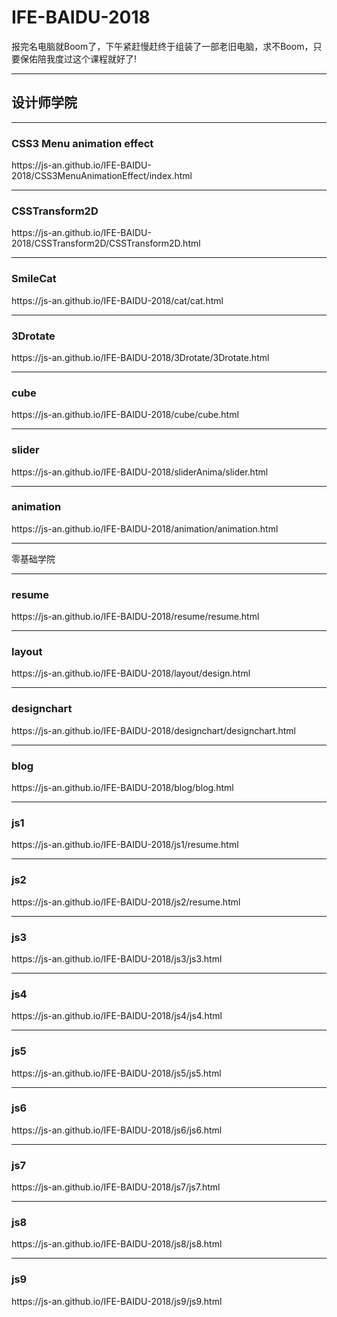 <div>
  <h1>IFE-BAIDU-2018</h1>
  <p>报完名电脑就Boom了，下午紧赶慢赶终于组装了一部老旧电脑，求不Boom，只要保佑陪我度过这个课程就好了!</p>
<hr>
  <h2>设计师学院</h2>
<hr>
  <h3>CSS3 Menu animation effect</h3>
  <p>https://js-an.github.io/IFE-BAIDU-2018/CSS3MenuAnimationEffect/index.html</p>
<hr>
  <h3>CSSTransform2D</h3>
  <p>https://js-an.github.io/IFE-BAIDU-2018/CSSTransform2D/CSSTransform2D.html</p>
<hr>
  <h3>SmileCat</h3>
  <p>https://js-an.github.io/IFE-BAIDU-2018/cat/cat.html</p>
<hr>
  <h3>3Drotate</h3>
  <p>https://js-an.github.io/IFE-BAIDU-2018/3Drotate/3Drotate.html</p>
<hr>
  <h3>cube</h3>
  <p>https://js-an.github.io/IFE-BAIDU-2018/cube/cube.html</p>
<hr>
  <h3>slider</h3>
  <p>https://js-an.github.io/IFE-BAIDU-2018/sliderAnima/slider.html</p>
<hr>
  <h3>animation</h3>
  <p>https://js-an.github.io/IFE-BAIDU-2018/animation/animation.html</p>
<hr>
零基础学院
<hr>
  <h3>resume</h3>
  <p>https://js-an.github.io/IFE-BAIDU-2018/resume/resume.html</p>
<hr>
  <h3>layout</h3>
  <p>https://js-an.github.io/IFE-BAIDU-2018/layout/design.html</p>
<hr>
  <h3>designchart</h3>
  <p>https://js-an.github.io/IFE-BAIDU-2018/designchart/designchart.html</p>
<hr>
  <h3>blog</h3>
  <p>https://js-an.github.io/IFE-BAIDU-2018/blog/blog.html</p>
<hr>
  <h3>js1</h3>
  <p>https://js-an.github.io/IFE-BAIDU-2018/js1/resume.html</p>
<hr>
  <h3>js2</h3>
  <p>https://js-an.github.io/IFE-BAIDU-2018/js2/resume.html</p>
<hr>
  <h3>js3</h3>
  <p>https://js-an.github.io/IFE-BAIDU-2018/js3/js3.html</p>
<hr>
  <h3>js4</h3>
  <p>https://js-an.github.io/IFE-BAIDU-2018/js4/js4.html</p>
<hr>
  <h3>js5</h3>
  <p>https://js-an.github.io/IFE-BAIDU-2018/js5/js5.html</p>
<hr>
  <h3>js6</h3>
  <p>https://js-an.github.io/IFE-BAIDU-2018/js6/js6.html</p>
<hr>
  <h3>js7</h3>
  <p>https://js-an.github.io/IFE-BAIDU-2018/js7/js7.html</p>
<hr>
  <h3>js8</h3>
  <p>https://js-an.github.io/IFE-BAIDU-2018/js8/js8.html</p>
<hr>
  <h3>js9</h3>
  <p>https://js-an.github.io/IFE-BAIDU-2018/js9/js9.html</p>
</div>
